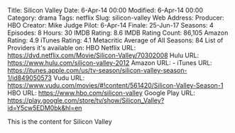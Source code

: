 Title: Silicon Valley
Date: 6-Apr-14 00:00
Modified: 6-Apr-14 00:00
Category: drama
Tags: netflix
Slug: silicon-valley
Web Address: 
Producer: HBO
Creator: Mike Judge
Pilot: 6-Apr-14
Finale: 25-Jun-17
Seasons: 4
Episodes: 8
Hours: 30
IMDB Rating: 8.6
IMDB Rating Count: 86,105
Amazon Rating: 4.9
iTunes Rating: 4.1
Metacritic Average of All Seasons: 84
List of Providers it's available on: HBO
Netflix URL: https://dvd.netflix.com/Movie/Silicon-Valley/70302008
Hulu URL: https://www.hulu.com/silicon-valley-2012
Amazon URL: -
iTunes URL: https://itunes.apple.com/us/tv-season/silicon-valley-season-1/id849050573
Vudu URL: https://www.vudu.com/movies/#!content/561420/Silicon-Valley-Season-1
HBO URL: https://www.hbo.com/silicon-valley
Google Play URL: https://play.google.com/store/tv/show/Silicon_Valley?id=Y5cw5EDM0bk&hl=en



This is the content for Silicon Valley